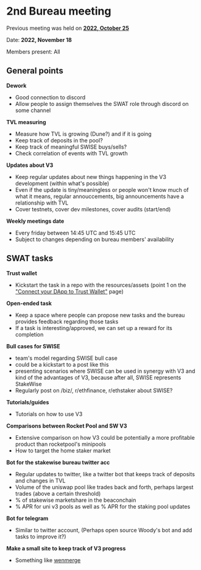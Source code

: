 # 2nd Bureau meeting

Previous meeting was held on [**2022, October 25**](https://github.com/stakewise/bureau-notes/blob/main/agenda/Meeting%20%231%2C%202022-10-25.md)

Date: **2022, November 18**

Members present: All

## General points

**Dework**
- Good connection to discord
- Allow people to assign themselves the SWAT role through discord on some channel

**TVL measuring**
- Measure how TVL is growing (Dune?) and if it is going
- Keep track of deposits in the pool?
- Keep track of meaningful SWISE buys/sells?
- Check correlation of events with TVL growth

**Updates about V3**
- Keep regular updates about new things happening in the V3 development (within what's possible)
- Even if the update is tiny/meaningless or people won't know much of what it means, regular annouccements, big announcements have a relationship with TVL
- Cover testnets, cover dev milestones, cover audits (start/end)

**Weekly meetings date**
- Every friday between 14:45 UTC and 15:45 UTC
- Subject to changes depending on bureau members' availability

## SWAT tasks

**Trust wallet**
- Kickstart the task in a repo with the resources/assets (point 1 on the ["Connect your DApp to Trust Wallet"](https://community.trustwallet.com/t/connect-your-dapp-to-trust-wallet/100109) page)

**Open-ended task**
- Keep a space where people can propose new tasks and the bureau provides feedback regarding those tasks
- If a task is interesting/approved, we can set up a reward for its completion

**Bull cases for SWISE**
- team's model regarding SWISE bull case
- could be a kickstart to a post like this
- presenting scenarios where SWISE can be used in synergy with V3 and kind of the advantages of V3, because after all, SWISE represents StakeWise
- Regularly post on /biz/, r/ethfinance, r/ethstaker about SWISE?

**Tutorials/guides**
- Tutorials on how to use V3

**Comparisons between Rocket Pool and SW V3**
- Extensive comparison on how V3 could be potentially a more profitable product than rocketpool's minipools
- How to target the home staker market

**Bot for the stakewise bureau twitter acc**
- Regular updates to twitter, like a twitter bot that keeps track of deposits and changes in TVL
- Volume of the uniswap pool like trades back and forth, perhaps largest trades (above a certain threshold)
- % of stakewise marketshare in the beaconchain
- % APR for uni v3 pools as well as % APR for the staking pool updates

**Bot for telegram**
- Similar to twitter account, (Perhaps open source Woody's bot and add tasks to improve it?)

**Make a small site to keep track of V3 progress**
- Something like [wenmerge](https://wenmerge.com/)
